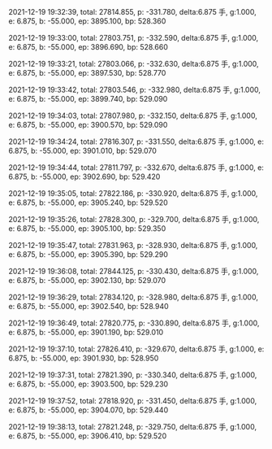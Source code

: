2021-12-19 19:32:39, total: 27814.855, p: -331.780, delta:6.875 手, g:1.000, e: 6.875, b: -55.000, ep: 3895.100, bp: 528.360

2021-12-19 19:33:00, total: 27803.751, p: -332.590, delta:6.875 手, g:1.000, e: 6.875, b: -55.000, ep: 3896.690, bp: 528.660

2021-12-19 19:33:21, total: 27803.066, p: -332.630, delta:6.875 手, g:1.000, e: 6.875, b: -55.000, ep: 3897.530, bp: 528.770

2021-12-19 19:33:42, total: 27803.546, p: -332.980, delta:6.875 手, g:1.000, e: 6.875, b: -55.000, ep: 3899.740, bp: 529.090

2021-12-19 19:34:03, total: 27807.980, p: -332.150, delta:6.875 手, g:1.000, e: 6.875, b: -55.000, ep: 3900.570, bp: 529.090

2021-12-19 19:34:24, total: 27816.307, p: -331.550, delta:6.875 手, g:1.000, e: 6.875, b: -55.000, ep: 3901.010, bp: 529.070

2021-12-19 19:34:44, total: 27811.797, p: -332.670, delta:6.875 手, g:1.000, e: 6.875, b: -55.000, ep: 3902.690, bp: 529.420

2021-12-19 19:35:05, total: 27822.186, p: -330.920, delta:6.875 手, g:1.000, e: 6.875, b: -55.000, ep: 3905.240, bp: 529.520

2021-12-19 19:35:26, total: 27828.300, p: -329.700, delta:6.875 手, g:1.000, e: 6.875, b: -55.000, ep: 3905.100, bp: 529.350

2021-12-19 19:35:47, total: 27831.963, p: -328.930, delta:6.875 手, g:1.000, e: 6.875, b: -55.000, ep: 3905.390, bp: 529.290

2021-12-19 19:36:08, total: 27844.125, p: -330.430, delta:6.875 手, g:1.000, e: 6.875, b: -55.000, ep: 3902.130, bp: 529.070

2021-12-19 19:36:29, total: 27834.120, p: -328.980, delta:6.875 手, g:1.000, e: 6.875, b: -55.000, ep: 3902.540, bp: 528.940

2021-12-19 19:36:49, total: 27820.775, p: -330.890, delta:6.875 手, g:1.000, e: 6.875, b: -55.000, ep: 3901.190, bp: 529.010

2021-12-19 19:37:10, total: 27826.410, p: -329.670, delta:6.875 手, g:1.000, e: 6.875, b: -55.000, ep: 3901.930, bp: 528.950

2021-12-19 19:37:31, total: 27821.390, p: -330.340, delta:6.875 手, g:1.000, e: 6.875, b: -55.000, ep: 3903.500, bp: 529.230

2021-12-19 19:37:52, total: 27818.920, p: -331.450, delta:6.875 手, g:1.000, e: 6.875, b: -55.000, ep: 3904.070, bp: 529.440

2021-12-19 19:38:13, total: 27821.248, p: -329.750, delta:6.875 手, g:1.000, e: 6.875, b: -55.000, ep: 3906.410, bp: 529.520